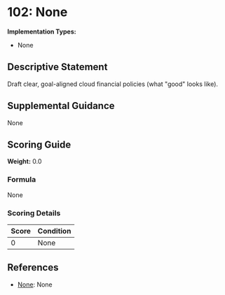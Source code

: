 # 102: None

**Implementation Types:**
- None

## Descriptive Statement

Draft clear, goal-aligned cloud financial policies (what "good" looks like).

## Supplemental Guidance

None

## Scoring Guide

**Weight:** 0.0

### Formula

None

### Scoring Details

| Score | Condition |
| ----- | --------- |
| 0 | None |

## References

- [None](None): None

